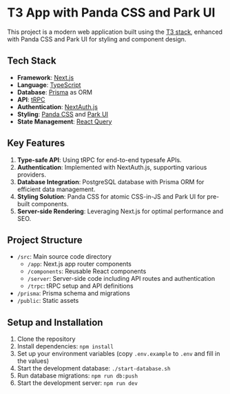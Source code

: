# T3 App with Panda CSS and Park UI

This project is a modern web application built using the [T3 stack](https://create.t3.gg/), enhanced with Panda CSS and Park UI for styling and component design.

## Tech Stack

- **Framework**: [Next.js](https://nextjs.org/)
- **Language**: [TypeScript](https://www.typescriptlang.org/)
- **Database**: [Prisma](https://www.prisma.io/) as ORM
- **API**: [tRPC](https://trpc.io/)
- **Authentication**: [NextAuth.js](https://next-auth.js.org/)
- **Styling**: [Panda CSS](https://panda-css.com/) and [Park UI](https://park-ui.com/)
- **State Management**: [React Query](https://tanstack.com/query/latest)

## Key Features

1. **Type-safe API**: Using tRPC for end-to-end typesafe APIs.
2. **Authentication**: Implemented with NextAuth.js, supporting various providers.
3. **Database Integration**: PostgreSQL database with Prisma ORM for efficient data management.
4. **Styling Solution**: Panda CSS for atomic CSS-in-JS and Park UI for pre-built components.
5. **Server-side Rendering**: Leveraging Next.js for optimal performance and SEO.

## Project Structure

- `/src`: Main source code directory
  - `/app`: Next.js app router components
  - `/components`: Reusable React components
  - `/server`: Server-side code including API routes and authentication
  - `/trpc`: tRPC setup and API definitions
- `/prisma`: Prisma schema and migrations
- `/public`: Static assets

## Setup and Installation

1. Clone the repository
2. Install dependencies: `npm install`
3. Set up your environment variables (copy `.env.example` to `.env` and fill in the values)
4. Start the development database: `./start-database.sh`
5. Run database migrations: `npm run db:push`
6. Start the development server: `npm run dev`
